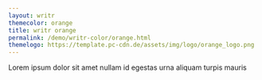```yaml
---
layout: writr
themecolor: orange
title: writr orange
permalink: /demo/writr-color/orange.html
themelogo: https://template.pc-cdn.de/assets/img/logo/orange_logo.png
---
```


Lorem ipsum dolor sit amet nullam id egestas urna aliquam turpis mauris 
